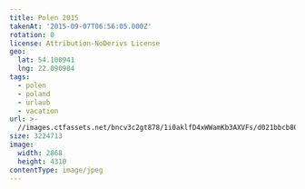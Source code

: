 ```yaml
---
title: Polen 2015
takenAt: '2015-09-07T06:56:05.000Z'
rotation: 0
license: Attribution-NoDerivs License
geo:
  lat: 54.100941
  lng: 22.090984
tags:
  - polen
  - poland
  - urlaub
  - vacation
url: >-
  //images.ctfassets.net/bncv3c2gt878/1i0aklfD4xWWamKb3AXVFs/d021bbcb80ec1753f15047fe69cafa49/polen-2015_25862557111_o
size: 3224713
image:
  width: 2868
  height: 4310
contentType: image/jpeg
---
```


